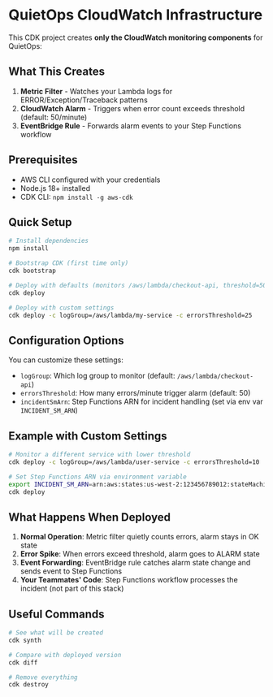 # QuietOps CloudWatch Infrastructure

This CDK project creates **only the CloudWatch monitoring components** for QuietOps:

## What This Creates

1. **Metric Filter** - Watches your Lambda logs for ERROR/Exception/Traceback patterns
2. **CloudWatch Alarm** - Triggers when error count exceeds threshold (default: 50/minute)  
3. **EventBridge Rule** - Forwards alarm events to your Step Functions workflow

## Prerequisites

- AWS CLI configured with your credentials
- Node.js 18+ installed
- CDK CLI: `npm install -g aws-cdk`

## Quick Setup

```bash
# Install dependencies
npm install

# Bootstrap CDK (first time only)
cdk bootstrap

# Deploy with defaults (monitors /aws/lambda/checkout-api, threshold=50)
cdk deploy

# Deploy with custom settings
cdk deploy -c logGroup=/aws/lambda/my-service -c errorsThreshold=25
```

## Configuration Options

You can customize these settings:

- `logGroup`: Which log group to monitor (default: `/aws/lambda/checkout-api`)
- `errorsThreshold`: How many errors/minute trigger alarm (default: 50)
- `incidentSmArn`: Step Functions ARN for incident handling (set via env var `INCIDENT_SM_ARN`)

## Example with Custom Settings

```bash
# Monitor a different service with lower threshold
cdk deploy -c logGroup=/aws/lambda/user-service -c errorsThreshold=10

# Set Step Functions ARN via environment variable
export INCIDENT_SM_ARN=arn:aws:states:us-west-2:123456789012:stateMachine:IncidentSM
cdk deploy
```

## What Happens When Deployed

1. **Normal Operation**: Metric filter quietly counts errors, alarm stays in OK state
2. **Error Spike**: When errors exceed threshold, alarm goes to ALARM state
3. **Event Forwarding**: EventBridge rule catches alarm state change and sends event to Step Functions
4. **Your Teammates' Code**: Step Functions workflow processes the incident (not part of this stack)

## Useful Commands

```bash
# See what will be created
cdk synth

# Compare with deployed version
cdk diff

# Remove everything
cdk destroy
```
